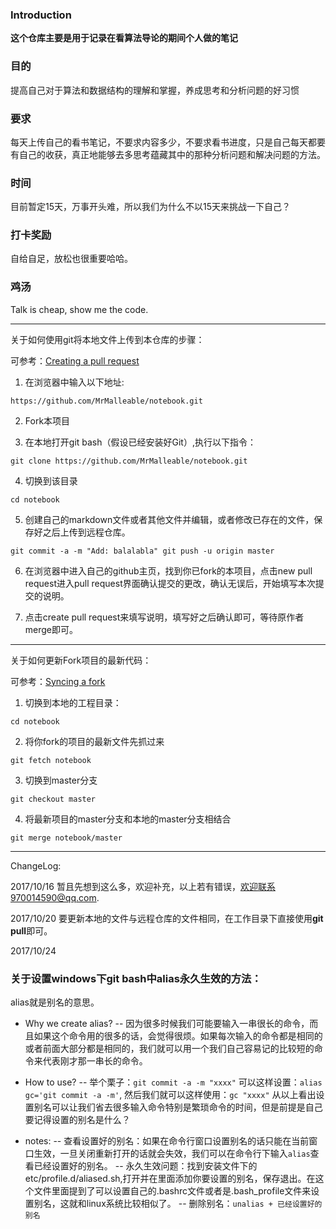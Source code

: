 ### Introduction
**这个仓库主要是用于记录在看算法导论的期间个人做的笔记**

### 目的
提高自己对于算法和数据结构的理解和掌握，养成思考和分析问题的好习惯

### 要求
每天上传自己的看书笔记，不要求内容多少，不要求看书进度，只是自己每天都要有自己的收获，真正地能够去多思考蕴藏其中的那种分析问题和解决问题的方法。

### 时间
目前暂定15天，万事开头难，所以我们为什么不以15天来挑战一下自己？

### 打卡奖励
自给自足，放松也很重要哈哈。

### 鸡汤
Talk is cheap, show me the code.

---
关于如何使用git将本地文件上传到本仓库的步骤：

可参考：[Creating a pull request](https://help.github.com/articles/creating-a-pull-request/)

1. 在浏览器中输入以下地址:

`https://github.com/MrMalleable/notebook.git`

2. Fork本项目

3. 在本地打开git bash（假设已经安装好Git）,执行以下指令：

`
git clone https://github.com/MrMalleable/notebook.git
`

4. 切换到该目录

`
cd notebook
`

5. 创建自己的markdown文件或者其他文件并编辑，或者修改已存在的文件，保存好之后上传到远程仓库。

`
git commit -a -m "Add: balalabla"
git push -u origin master
`

6. 在浏览器中进入自己的github主页，找到你已fork的本项目，点击new pull request进入pull request界面确认提交的更改，确认无误后，开始填写本次提交的说明。

7. 点击create pull request来填写说明，填写好之后确认即可，等待原作者merge即可。

---
关于如何更新Fork项目的最新代码：

可参考：[Syncing a fork](https://help.github.com/articles/syncing-a-fork/)

1. 切换到本地的工程目录：

`
cd notebook
`

2. 将你fork的项目的最新文件先抓过来

`
git fetch notebook
`

3. 切换到master分支

`
git checkout master
`

4. 将最新项目的master分支和本地的master分支相结合

`
git merge notebook/master
`

---
ChangeLog:

2017/10/16 暂且先想到这么多，欢迎补充，以上若有错误，欢迎联系970014590@qq.com.

2017/10/20 要更新本地的文件与远程仓库的文件相同，在工作目录下直接使用**git pull**即可。

2017/10/24
### 关于设置windows下git bash中alias永久生效的方法：
alias就是别名的意思。
- Why we create alias?
 -- 因为很多时候我们可能要输入一串很长的命令，而且如果这个命令用的很多的话，会觉得很烦。如果每次输入的命令都是相同的或者前面大部分都是相同的，我们就可以用一个我们自己容易记的比较短的命令来代表刚才那一串长的命令。
 
- How to use?
 -- 举个栗子：`git commit -a -m "xxxx"` 可以这样设置：`alias gc='git commit -a -m'`, 然后我们就可以这样使用：`gc "xxxx"`
 从以上看出设置别名可以让我们省去很多输入命令特别是繁琐命令的时间，但是前提是自己要记得设置的别名是什么？

- notes:
 -- 查看设置好的别名：如果在命令行窗口设置别名的话只能在当前窗口生效，一旦关闭重新打开的话就会失效，我们可以在命令行下输入`alias`查看已经设置好的别名。
 -- 永久生效问题：找到安装文件下的etc/profile.d/aliased.sh,打开并在里面添加你要设置的别名，保存退出。在这个文件里面提到了可以设置自己的.bashrc文件或者是.bash_profile文件来设置别名，这就和linux系统比较相似了。
 -- 删除别名：`unalias + 已经设置好的别名`
